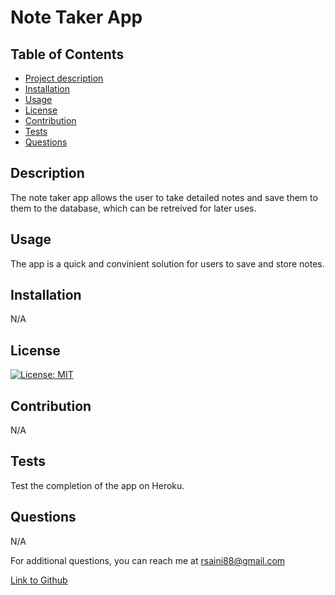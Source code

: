   # Note Taker App
  
  ## Table of Contents
  - [Project description](#description)
  - [Installation](#installation)
  - [Usage](#usage)
  - [License](#license)
  - [Contribution](#contribution)
  - [Tests](#tests)
  - [Questions](#questions)


  ## Description 
 
  The note taker app allows the user to take detailed notes and save them to them to the database, which can be retreived for later uses. 

  ## Usage 
 
  The app is a quick and convinient solution for users to save and store notes.

  ## Installation 
  
  N/A

  ## License 
  
  [![License: MIT](https://img.shields.io/badge/License-MIT-yellow.svg)](https://opensource.org/licenses/MIT)

  ## Contribution 
  
  N/A

  ## Tests 
  
  Test the completion of the app on Heroku.

  ## Questions 
  
  N/A

  For additional questions, you can reach me at rsaini88@gmail.com

  [Link to Github](https://github.com/rjsaini88)
